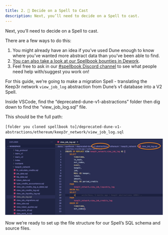 ```yaml
---
title: 2. 🤔 Decide on a Spell to Cast 
description: Next, you’ll need to decide on a Spell to cast.
---
```


Next, you’ll need to decide on a Spell to cast.

There are a few ways to do this:

1. You might already have an idea if you’ve used Dune enough to know where you’ve wanted more abstract data than you’ve been able to find.
2. [You can also take a look at our Spellbook bounties in Dework](https://app.dework.xyz/dune/spellbook-86233/overview).
3. Feel free to ask in our [#spellbook Discord channel](https://discord.com/channels/757637422384283659/999683200563564655) to see what people need help with/suggest you work on!

For this guide, we’re going to make a migration Spell - translating the Keep3r network `view_job_log` abstraction from Dune’s v1 database into a V2 Spell.

Inside VSCode, find the “deprecated-dune-v1-abstractions” folder then dig down to find the “view_job_log.sql” file.

This should be the full path: 

`[folder you cloned spellbook to]/deprecated-dune-v1-abstractions/ethereum/keep3r_network/view_job_log.sql`

![keep34 v1 abstraction location](images/keep3r-v1-abstraction-location.jpg)

Now we’re ready to set up the file structure for our Spell’s SQL schema and source files.